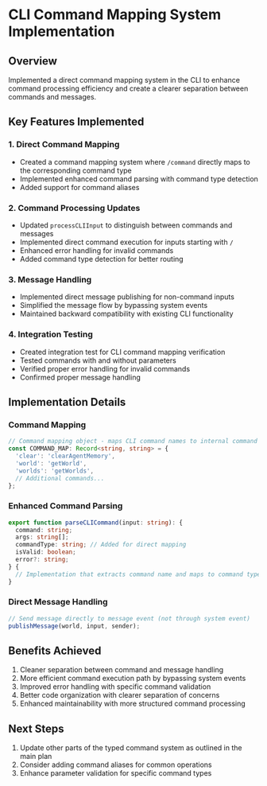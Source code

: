 # CLI Command Mapping System Implementation

## Overview
Implemented a direct command mapping system in the CLI to enhance command processing efficiency and create a clearer separation between commands and messages.

## Key Features Implemented

### 1. Direct Command Mapping
- Created a command mapping system where `/command` directly maps to the corresponding command type
- Implemented enhanced command parsing with command type detection
- Added support for command aliases

### 2. Command Processing Updates
- Updated `processCLIInput` to distinguish between commands and messages
- Implemented direct command execution for inputs starting with `/`
- Enhanced error handling for invalid commands
- Added command type detection for better routing

### 3. Message Handling
- Implemented direct message publishing for non-command inputs
- Simplified the message flow by bypassing system events
- Maintained backward compatibility with existing CLI functionality

### 4. Integration Testing
- Created integration test for CLI command mapping verification
- Tested commands with and without parameters
- Verified proper error handling for invalid commands
- Confirmed proper message handling

## Implementation Details

### Command Mapping
```typescript
// Command mapping object - maps CLI command names to internal command types
const COMMAND_MAP: Record<string, string> = {
  'clear': 'clearAgentMemory',
  'world': 'getWorld',
  'worlds': 'getWorlds',
  // Additional commands...
};
```

### Enhanced Command Parsing
```typescript
export function parseCLICommand(input: string): {
  command: string;
  args: string[];
  commandType: string; // Added for direct mapping
  isValid: boolean;
  error?: string;
} {
  // Implementation that extracts command name and maps to command type
}
```

### Direct Message Handling
```typescript
// Send message directly to message event (not through system event)
publishMessage(world, input, sender);
```

## Benefits Achieved
1. Cleaner separation between command and message handling
2. More efficient command execution path by bypassing system events
3. Improved error handling with specific command validation
4. Better code organization with clearer separation of concerns
5. Enhanced maintainability with more structured command processing

## Next Steps
1. Update other parts of the typed command system as outlined in the main plan
2. Consider adding command aliases for common operations
3. Enhance parameter validation for specific command types
